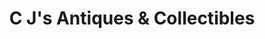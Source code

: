 ---
title: "C J's Antiques & Collectibles"
url: /ponchatoula/c-js-antiques-und-collectibles/
shop: Antiquitäten
---